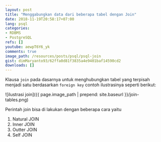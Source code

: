 ```yaml
---
layout: post
title: "Menggabungkan data dari beberapa tabel dengan Join"
date: 2018-11-19T20:58:17+07:00
lang: psql
categories:
- RDBMS
- PostgreSQL
refs: []
youtube: aewpT6Y6_yk
comments: true
image_path: /resources/posts/psql/psql-join
gist: dimMaryanto93/62ffa0d81f3835a4e9401baf14590cd2
downloads: []
---
```


Klausa `join` pada dasarnya untuk menghubungkan tabel yang terpisah menjadi satu berdasarkan `foreign key` contoh ilustrasinya seperti berikut:

<!--more-->

![ilustrasi join]({{ page.image_path | prepend: site.baseurl }}/join-tables.png)

Perintah join bisa di lakukan dengan beberapa cara yaitu

1. Natural JOIN
2. Inner JOIN
3. Outter JOIN
4. Self JOIN